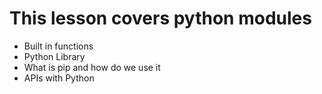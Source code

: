 # This lesson covers python modules

- Built in functions
- Python Library
- What is pip and how do we use it 
- APIs with Python
